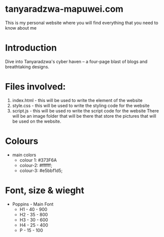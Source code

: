 # tanyaradzwa-mapuwei.com
This is my personal website where you will find everything that you need to know about me
# Introduction 
Dive into Tanyaradzwa's cyber haven – a four-page blast of blogs and breathtaking designs.
# Files involved:
1. index.html - this will be used to write the element of the website
2. style.css  - this will be used to write the styling code for the website
3. script.js  - this will be used ro write the script code for the website
There will be an image folder that will be there that store the pictures that will be used on the website.
# Colours
 - main colors
    - colour 1: #373F6A
    - colour-2: #ffffff;
    - colour-3: #e5bbf1d5;
# Font, size & wieght
 - Poppins - Main Font 
    - H1 - 40 - 900
    - H2 - 35 - 800
    - H3 - 30 - 600
    - H4 - 25 - 400
    - P  - 15 - 100
